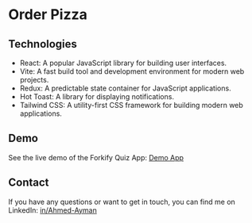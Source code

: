 # Order Pizza

## Technologies

- React: A popular JavaScript library for building user interfaces.
- Vite: A fast build tool and development environment for modern web projects.
- Redux: A predictable state container for JavaScript applications.
- Hot Toast: A library for displaying notifications.
- Tailwind CSS: A utility-first CSS framework for building modern web applications.

## Demo

See the live demo of the Forkify Quiz App: [Demo App](https://ahmed-ayman-forkify.netlify.app/)

## Contact

If you have any questions or want to get in touch, you can find me on LinkedIn: [in/Ahmed-Ayman](https://www.linkedin.com/in/ahmed-ayman-723605229/)
